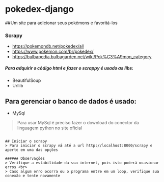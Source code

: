 # pokedex-django

##Um site para adicionar seus pokémons e favoritá-los


### Scrapy<br>
* https://pokemondb.net/pokedex/all<br>
* https://www.pokemon.com/br/pokedex/<br>
* https://bulbapedia.bulbagarden.net/wiki/Pok%C3%A9mon_category


##### Para adquirir o código html e fazer o scrappy é usado as libs:
* BeautifulSoup
* Urllib

## Para gerenciar o banco de dados é usado:
* MySql
> Para usar MySql é preciso fazer o download do conector da linguagem python no site oficial

```

## Iniciar o scrapy
> Para iniciar o scrapy vá até a url http://localhost:8000/scrapy e aperte em uma das opções

###### Observações
> Verifique a estabilidade da sua internet, pois isto poderá ocasionar erros <br>
> Caso algum erro ocorra ou o programa entre em um loop, verifique sua conexão e tente novamente
